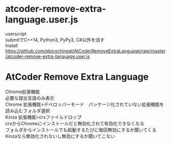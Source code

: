# atcoder-remove-extra-language.user.js
userscript  
submitでC++14, Python3, PyPy3, C#以外を消す  
Install https://github.com/ebicochineal/AtCoderRemoveExtraLanguage/raw/master/atcoder-remove-extra-language.user.js


# AtCoder Remove Extra Language
Chrome拡張機能  
必要な提出言語のみ表示  
Chrome 拡張機能>デベロッパーモード　パッケージ化されていない拡張機能を読み込むフォルダ選択  
Kinza 拡張機能>crxファイルドロップ  
crxからChromeにインストールだと無効化されて有効化できなくなる  
フォルダからインストールでも起動するたびに毎回無効にするか聞いてくる  
Kinzaなら無効化されないし無効にするか聞いてこない  